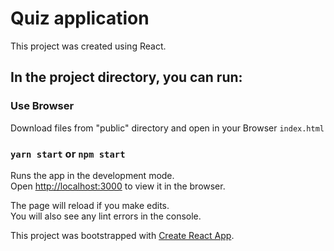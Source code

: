 # Quiz application

This project was created using React.

## In the project directory, you can run:

### Use Browser

Download files from "public" directory and open in your Browser `index.html`

### `yarn start` or `npm start`

Runs the app in the development mode.\
Open [http://localhost:3000](http://localhost:3000) to view it in the browser.

The page will reload if you make edits.\
You will also see any lint errors in the console.


This project was bootstrapped with [Create React App](https://github.com/facebook/create-react-app).
